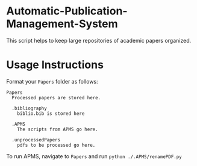 # Automatic-Publication-Management-System
This script helps to keep large repositories of academic papers organized.

# Usage Instructions
Format your `Papers` folder as follows:
```
Papers
  Processed papers are stored here.

  .bibliography
    biblio.bib is stored here

  .APMS
    The scripts from APMS go here.

  .unprocessedPapers
    pdfs to be processed go here.
```

To run APMS, navigate to `Papers` and run `python ./.APMS/renamePDF.py`
